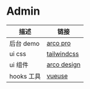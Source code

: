 # Admin

| 描述       | 链接                                                         |
| ---------- | ------------------------------------------------------------ |
| 后台 demo  | [arco pro](https://vue-pro.arco.design/dashboard/workplace)  |
| ui css     | [tailwindcss](https://tailwindcss.com/docs/customizing-colors) |
| ui 组件    | [arco design](https://arco.design/vue/component/button)      |
| hooks 工具 | [vueuse](https://vueuse.org/functions.html)                  |
